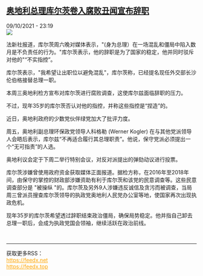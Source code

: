 <!--1633815901000-->
[奥地利总理库尔茨卷入腐败丑闻宣布辞职](https://www.rfi.fr/cn/%E4%B8%AD%E5%9B%BD/20211009-%E5%A5%A5%E5%9C%B0%E5%88%A9%E6%80%BB%E7%90%86%E5%BA%93%E5%B0%94%E8%8C%A8%E5%8D%B7%E5%85%A5%E8%85%90%E8%B4%A5%E4%B8%91%E9%97%BB%E5%AE%A3%E5%B8%83%E8%BE%9E%E8%81%8C)
------

<div>09/10/2021 - 23:19</div><img src="https://s.rfi.fr/media/display/f080d1c8-2941-11ec-8844-005056a90284/0c06396b4155aded427286356eca0ae4c32d73bc.jpg"><div ><p>法新社报道，库尔茨周六晚对媒体表示，"(身为总理）在一场混乱和僵局中陷入数月是不负责任的行为。"库尔茨表示，他的辞职是为了国家的稳定，他并同时驳斥对他的"“不实指控”。</p><p>库尔茨表示，"我希望让出职位以避免混乱"，库尔茨称，已经提名现任外交部长沙伦伯格接替总理一职。</p><p>本周三奥地利检方宣布对库尔茨进行腐败调查，这使库尔兹面临辞职的压力。</p><p>不过，现年35岁的库尔茨否认对他的指控，并称这些指控是“捏造”的。</p><p>近日，奥地利政府的少数党伙伴绿党加大了批评力度。</p><p>周五，奥地利副总理环保政党领导人科格勒 (Werner Kogler) 在与其他党派领导人会晤后表示，库尔兹“不再适合履行其总理职责”。他说，保守党派必须提出一个“无可指责”的人选。</p><p>奥地利议会定于下周二举行特别会议，对反对派提出的弹劾动议进行投票。</p><p>库尔茨涉嫌曾使用政府资金获取媒体正面报道。据检方称，在2016年至2018年间，由保守的掌控的财政部涉嫌资助有利于库尔茨和该党的民意调查等。这些民意调查部分是 "被操纵 "的。库尔茨及另外9人涉嫌违反诚信及贪污而被调查，当局周三曾派员搜查库尔茨领导的执政党奥地利人民党办公室等地，使国家再次出现执政危机。</p><p>现年35岁的库尔茨希望透过辞职结束政治僵局，确保局势稳定。他并指自己卸去总理一职后，会成为执政党国会领袖，继续活跃在政治前线。</p><div data-selfpromo-newsletter></div><div data-selfpromo-app></div></div><br><hr><div>获取更多RSS：<br><a href="https://feedx.net" style="color:orange" target="_blank">https://feedx.net</a> <br><a href="https://feedx.top" style="color:orange" target="_blank">https://feedx.top</a><br></div>

